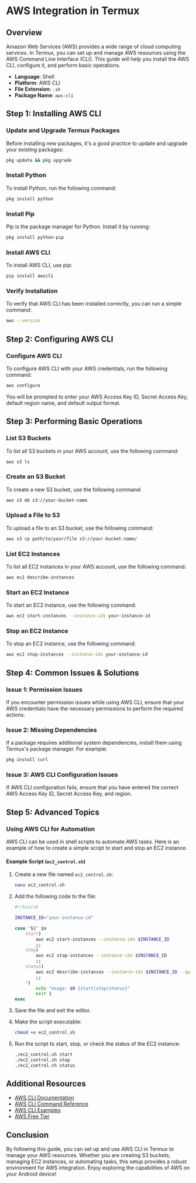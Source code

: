 # AWS Integration in Termux

## Overview
Amazon Web Services (AWS) provides a wide range of cloud computing services. In Termux, you can set up and manage AWS resources using the AWS Command Line Interface (CLI). This guide will help you install the AWS CLI, configure it, and perform basic operations.

- **Language**: Shell
- **Platform**: AWS CLI
- **File Extension**: `.sh`
- **Package Name**: `aws-cli`

## Step 1: Installing AWS CLI

### Update and Upgrade Termux Packages
Before installing new packages, it's a good practice to update and upgrade your existing packages:
```sh
pkg update && pkg upgrade
```

### Install Python
To install Python, run the following command:
```sh
pkg install python
```

### Install Pip
Pip is the package manager for Python. Install it by running:
```sh
pkg install python-pip
```

### Install AWS CLI
To install AWS CLI, use pip:
```sh
pip install awscli
```

### Verify Installation
To verify that AWS CLI has been installed correctly, you can run a simple command:
```sh
aws --version
```

## Step 2: Configuring AWS CLI

### Configure AWS CLI
To configure AWS CLI with your AWS credentials, run the following command:
```sh
aws configure
```

You will be prompted to enter your AWS Access Key ID, Secret Access Key, default region name, and default output format.

## Step 3: Performing Basic Operations

### List S3 Buckets
To list all S3 buckets in your AWS account, use the following command:
```sh
aws s3 ls
```

### Create an S3 Bucket
To create a new S3 bucket, use the following command:
```sh
aws s3 mb s3://your-bucket-name
```

### Upload a File to S3
To upload a file to an S3 bucket, use the following command:
```sh
aws s3 cp path/to/your/file s3://your-bucket-name/
```

### List EC2 Instances
To list all EC2 instances in your AWS account, use the following command:
```sh
aws ec2 describe-instances
```

### Start an EC2 Instance
To start an EC2 instance, use the following command:
```sh
aws ec2 start-instances --instance-ids your-instance-id
```

### Stop an EC2 Instance
To stop an EC2 instance, use the following command:
```sh
aws ec2 stop-instances --instance-ids your-instance-id
```

## Step 4: Common Issues & Solutions

### Issue 1: Permission Issues
If you encounter permission issues while using AWS CLI, ensure that your AWS credentials have the necessary permissions to perform the required actions.

### Issue 2: Missing Dependencies
If a package requires additional system dependencies, install them using Termux's package manager. For example:
```sh
pkg install curl
```

### Issue 3: AWS CLI Configuration Issues
If AWS CLI configuration fails, ensure that you have entered the correct AWS Access Key ID, Secret Access Key, and region.

## Step 5: Advanced Topics

### Using AWS CLI for Automation
AWS CLI can be used in shell scripts to automate AWS tasks. Here is an example of how to create a simple script to start and stop an EC2 instance.

#### Example Script (`ec2_control.sh`)
1. Create a new file named `ec2_control.sh`:
    ```sh
    nano ec2_control.sh
    ```

2. Add the following code to the file:
    ```sh
    #!/bin/sh

    INSTANCE_ID="your-instance-id"

    case "$1" in
        start)
            aws ec2 start-instances --instance-ids $INSTANCE_ID
            ;;
        stop)
            aws ec2 stop-instances --instance-ids $INSTANCE_ID
            ;;
        status)
            aws ec2 describe-instances --instance-ids $INSTANCE_ID --query "Reservations[*].Instances[*].State.Name" --output text
            ;;
        *)
            echo "Usage: $0 {start|stop|status}"
            exit 1
    esac
    ```

3. Save the file and exit the editor.

4. Make the script executable:
    ```sh
    chmod +x ec2_control.sh
    ```

5. Run the script to start, stop, or check the status of the EC2 instance:
    ```sh
    ./ec2_control.sh start
    ./ec2_control.sh stop
    ./ec2_control.sh status
    ```

## Additional Resources

- [AWS CLI Documentation](https://docs.aws.amazon.com/cli/)
- [AWS CLI Command Reference](https://docs.aws.amazon.com/cli/latest/reference/)
- [AWS CLI Examples](https://docs.aws.amazon.com/cli/latest/userguide/cli-configure-scripting.html)
- [AWS Free Tier](https://aws.amazon.com/free/)

## Conclusion

By following this guide, you can set up and use AWS CLI in Termux to manage your AWS resources. Whether you are creating S3 buckets, managing EC2 instances, or automating tasks, this setup provides a robust environment for AWS integration. Enjoy exploring the capabilities of AWS on your Android device!

